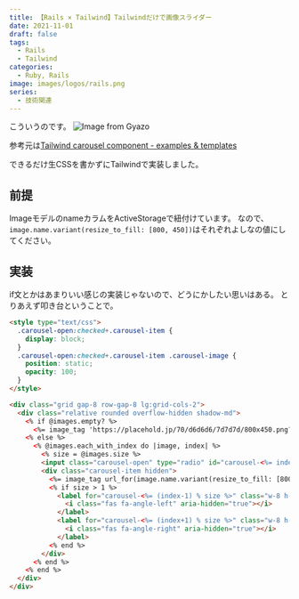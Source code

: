 ```yaml
---
title: 【Rails × Tailwind】Tailwindだけで画像スライダー
date: 2021-11-01
draft: false
tags:
  - Rails
  - Tailwind
categories:
  - Ruby, Rails
image: images/logos/rails.png
series:
  - 技術関連
---
```


こういうのです。
![Image from Gyazo](https://i.gyazo.com/938dcbddd693e5d735554ceef4120bbd.gif)

参考元は[Tailwind carousel component \- examples \& templates](https://tailwind-elements.com/docs/standard/components/carousel/)

できるだけ生CSSを書かずにTailwindで実装しました。


## 前提

ImageモデルのnameカラムをActiveStorageで紐付けています。
なので、`image.name.variant(resize_to_fill: [800, 450])`はそれぞれよしなの値にしてください。


## 実装

if文とかはあまりいい感じの実装じゃないので、どうにかしたい思いはある。
とりあえず叩き台ということで。

```html
<style type="text/css">
  .carousel-open:checked+.carousel-item {
    display: block;
  }
  .carousel-open:checked+.carousel-item .carousel-image {
    position: static;
    opacity: 100;
  }
</style>

<div class="grid gap-8 row-gap-8 lg:grid-cols-2">
  <div class="relative rounded overflow-hidden shadow-md">
    <% if @images.empty? %>
      <%= image_tag 'https://placehold.jp/70/d6d6d6/7d7d7d/800x450.png?text=No%20Image' %>
    <% else %>
      <% @images.each_with_index do |image, index| %>
        <% size = @images.size %>
        <input class="carousel-open" type="radio" id="carousel-<%= index %>" name="carousel" aria-hidden="true" hidden <%= index.zero? ? 'checked' : nil %>>
        <div class="carousel-item hidden">
          <%= image_tag url_for(image.name.variant(resize_to_fill: [800, 450])), class: "carousel-image absolute" %>
          <% if size > 1 %>
            <label for="carousel-<%= (index-1) % size %>" class="w-8 h-8 ml-2 md:ml-3 absolute cursor-pointer rounded-full text-white bg-black bg-opacity-30 hover:bg-opacity-80 inset-y-0 left-0 my-auto flex items-center justify-center">
              <i class="fas fa-angle-left" aria-hidden="true"></i>
            </label>
            <label for="carousel-<%= (index+1) % size %>" class="w-8 h-8 mr-2 md:mr-3 absolute cursor-pointer rounded-full text-white bg-black bg-opacity-30 hover:bg-opacity-80 inset-y-0 right-0 my-auto flex items-center justify-center">
              <i class="fas fa-angle-right" aria-hidden="true"></i>
            </label>
          <% end %>
        </div>
      <% end %>
    <% end %>
  </div>
</div>
```
